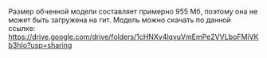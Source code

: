 Размер обченной модели составляет примерно 955 Мб, поэтому она не может быть загружена на гит. Модель можно скачать по данной ссылке: 
https://drive.google.com/drive/folders/1cHNXv4lqvuVmEmPe2VVLboFMiVKb3hIo?usp=sharing
